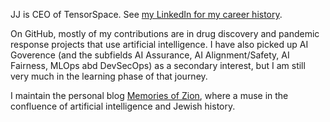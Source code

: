 JJ is CEO of TensorSpace. See [my LinkedIn for my career history](https://www.linkedin.com/in/jj-ben-joseph-53743b113/). 

On GitHub, mostly of my contributions are in drug discovery and pandemic response projects that use artificial intelligence. I have also picked up AI Goverence (and the subfields AI Assurance, AI Alignment/Safety, AI Fairness, MLOps abd DevSecOps) as a secondary interest, but I am still very much in the learning phase of that journey.

I maintain the personal blog [Memories of Zion](https://www.memoriesofzion.com/), where a muse in the confluence of artificial intelligence and Jewish history.

<!---
jbenjoseph/jbenjoseph is a ✨ special ✨ repository because its `README.md` (this file) appears on your GitHub profile.
You can click the Preview link to take a look at your changes.
--->
